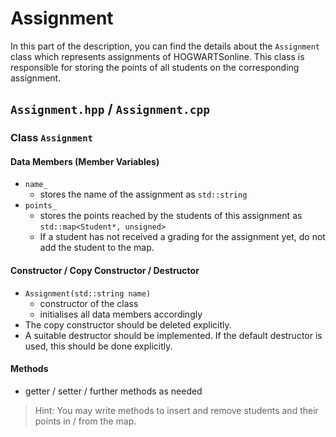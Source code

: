 # Assignment

In this part of the description, you can find the details about the `Assignment` class which represents assignments of HOGWARTSonline. This class is responsible for storing the points of all students on the corresponding assignment.

## `Assignment.hpp` / `Assignment.cpp`

### Class `Assignment`

#### Data Members (Member Variables)

- `name_`
    - stores the name of the assignment as `std::string`
- `points_`
    - stores the points reached by the students of this assignment as `std::map<Student*, unsigned>`
    - If a student has not received a grading for the assignment yet, do not add the student to the map.

#### Constructor / Copy Constructor / Destructor

- `Assignment(std::string name)`
    - constructor of the class
    - initialises all data members accordingly
- The copy constructor should be deleted explicitly.
- A suitable destructor should be implemented. If the default destructor is used, this should be done explicitly.

#### Methods

- getter / setter / further methods as needed

> Hint: You may write methods to insert and remove students and their points in / from the map.
